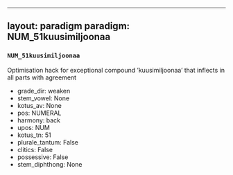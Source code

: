 
---
layout: paradigm
paradigm: NUM_51kuusimiljoonaa
---
### ` NUM_51kuusimiljoonaa `

Optimisation hack for exceptional compound ’kuusimiljoonaa’ that inflects in all parts with agreement
* grade_dir: weaken
* stem_vowel: None
* kotus_av: None
* pos: NUMERAL
* harmony: back
* upos: NUM
* kotus_tn: 51
* plurale_tantum: False
* clitics: False
* possessive: False
* stem_diphthong: None
